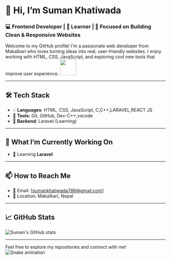 # 👋 Hi, I’m Suman Khatiwada

### 💻 Frontend Developer | 🌱 Learner | 🎯 Focused on Building Clean & Responsive Websites

Welcome to my GitHub profile! I'm a passionate web developer from Makalbari who loves turning ideas into real, user-friendly websites. I enjoy working with HTML, CSS, JavaScript, and exploring cool new tools that improve user experience.
<a href="https://www.instagram.com/thepiyushmalhotra/">
  <img height="50" src="https://user-images.githubusercontent.com/46517096/166974368-9798f39f-1f46-499c-b14e-81f0a3f83a06.png"/>
</a>

---

## 🛠️ Tech Stack

- 💡 **Languages**: HTML, CSS, JavaScript, C,C++,LARAVEL,REACT JS
- 🧩 **Tools**: Git, GitHub, Dev-C++,vscode
- 🧱 **Backend**: Laravel (Learning)

---

## 🌱 What I’m Currently Working On


- 🧠 Learning **Laravel**

---

## 📫 How to Reach Me

- 📧 Email: [sumankhatiwada786@gmail.com]
- 📍 Location: Makalbari, Nepal

---

## 📈 GitHub Stats

![Suman's GitHub stats](https://github-readme-stats.vercel.app/api?username=SumanKhatiwada&show_icons=true&theme=radical&cache_bust=1)


---

Feel free to explore my repositories and connect with me!
![Snake animation](https://github.com/thepiyushmalhotra/thepiyushmalhotra/blob/output/github-contribution-grid-snake.svg)
